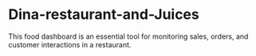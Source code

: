 # Dina-restaurant-and-Juices
This food dashboard is an essential tool for monitoring sales, orders, and customer interactions in a restaurant.
